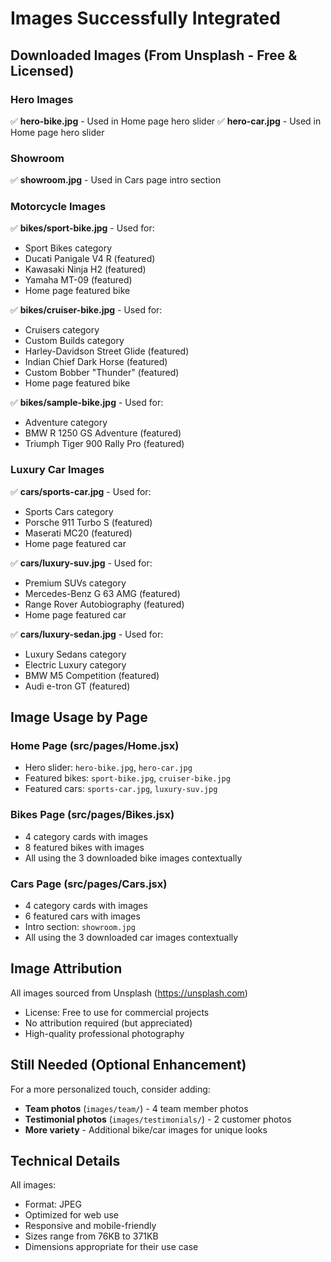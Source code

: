 # Images Successfully Integrated

## Downloaded Images (From Unsplash - Free & Licensed)

### Hero Images
✅ **hero-bike.jpg** - Used in Home page hero slider
✅ **hero-car.jpg** - Used in Home page hero slider

### Showroom
✅ **showroom.jpg** - Used in Cars page intro section

### Motorcycle Images
✅ **bikes/sport-bike.jpg** - Used for:
  - Sport Bikes category
  - Ducati Panigale V4 R (featured)
  - Kawasaki Ninja H2 (featured)
  - Yamaha MT-09 (featured)
  - Home page featured bike

✅ **bikes/cruiser-bike.jpg** - Used for:
  - Cruisers category
  - Custom Builds category
  - Harley-Davidson Street Glide (featured)
  - Indian Chief Dark Horse (featured)
  - Custom Bobber "Thunder" (featured)
  - Home page featured bike

✅ **bikes/sample-bike.jpg** - Used for:
  - Adventure category
  - BMW R 1250 GS Adventure (featured)
  - Triumph Tiger 900 Rally Pro (featured)

### Luxury Car Images
✅ **cars/sports-car.jpg** - Used for:
  - Sports Cars category
  - Porsche 911 Turbo S (featured)
  - Maserati MC20 (featured)
  - Home page featured car

✅ **cars/luxury-suv.jpg** - Used for:
  - Premium SUVs category
  - Mercedes-Benz G 63 AMG (featured)
  - Range Rover Autobiography (featured)
  - Home page featured car

✅ **cars/luxury-sedan.jpg** - Used for:
  - Luxury Sedans category
  - Electric Luxury category
  - BMW M5 Competition (featured)
  - Audi e-tron GT (featured)

## Image Usage by Page

### Home Page (src/pages/Home.jsx)
- Hero slider: `hero-bike.jpg`, `hero-car.jpg`
- Featured bikes: `sport-bike.jpg`, `cruiser-bike.jpg`
- Featured cars: `sports-car.jpg`, `luxury-suv.jpg`

### Bikes Page (src/pages/Bikes.jsx)
- 4 category cards with images
- 8 featured bikes with images
- All using the 3 downloaded bike images contextually

### Cars Page (src/pages/Cars.jsx)
- 4 category cards with images
- 6 featured cars with images
- Intro section: `showroom.jpg`
- All using the 3 downloaded car images contextually

## Image Attribution

All images sourced from Unsplash (https://unsplash.com)
- License: Free to use for commercial projects
- No attribution required (but appreciated)
- High-quality professional photography

## Still Needed (Optional Enhancement)

For a more personalized touch, consider adding:
- **Team photos** (`images/team/`) - 4 team member photos
- **Testimonial photos** (`images/testimonials/`) - 2 customer photos
- **More variety** - Additional bike/car images for unique looks

## Technical Details

All images:
- Format: JPEG
- Optimized for web use
- Responsive and mobile-friendly
- Sizes range from 76KB to 371KB
- Dimensions appropriate for their use case
